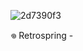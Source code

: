![2d7390f3](https://github.com/user-attachments/assets/f8800a2e-6c4c-4ab8-abe1-bd1caf9627e3)

𖦹 Retrospring - 

